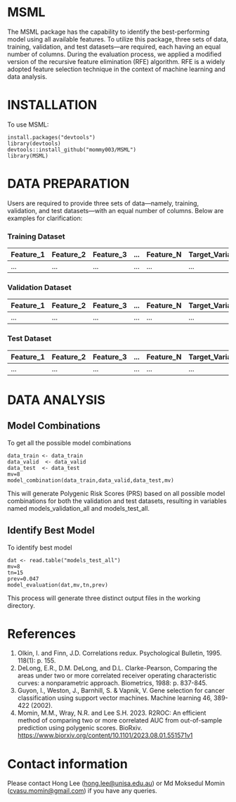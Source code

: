 # MSML
The MSML package has the capability to identify the best-performing model using all available features. To utilize this package, three sets of data, training, validation, and test datasets—are required, each having an equal number of columns. During the evaluation process, we applied a modified version of the recursive feature elimination (RFE) algorithm. RFE is a widely adopted feature selection technique in the context of machine learning and data analysis.

# INSTALLATION
To use MSML:
```
install.packages("devtools")
library(devtools)
devtools::install_github("mommy003/MSML")
library(MSML)
```
# DATA PREPARATION
Users are required to provide three sets of data—namely, training, validation, and test datasets—with an equal number of columns. Below are examples for clarification:
### Training Dataset
| Feature_1 | Feature_2 | Feature_3 | ... | Feature_N | Target_Variable |
|-----------|-----------|-----------|-----|-----------|-----------------|
|    ...    |    ...    |    ...    | ... |    ...    |       ...       |

### Validation Dataset
| Feature_1 | Feature_2 | Feature_3 | ... | Feature_N | Target_Variable |
|-----------|-----------|-----------|-----|-----------|-----------------|
|    ...    |    ...    |    ...    | ... |    ...    |       ...       |

### Test Dataset
| Feature_1 | Feature_2 | Feature_3 | ... | Feature_N | Target_Variable |
|-----------|-----------|-----------|-----|-----------|-----------------|
|    ...    |    ...    |    ...    | ... |    ...    |       ...       |


# DATA ANALYSIS
## Model Combinations
To get all the possible model combinations 
```
data_train <- data_train
data_valid  <- data_valid
data_test  <- data_test
mv=8
model_combination(data_train,data_valid,data_test,mv)
```
This will generate Polygenic Risk Scores (PRS) based on all possible model combinations for both the validation and test datasets, resulting in variables named models_validation_all and models_test_all.

## Identify Best Model
To identify best model
```
dat <- read.table("models_test_all")
mv=8
tn=15
prev=0.047
model_evaluation(dat,mv,tn,prev)
```
This process will generate three distinct output files in the working directory.

# References
1. Olkin, I. and  Finn, J.D. Correlations redux. Psychological Bulletin, 1995. 118(1): p. 155.
2. DeLong, E.R., D.M. DeLong, and D.L. Clarke-Pearson, Comparing the areas under two or more correlated receiver operating characteristic curves: a nonparametric approach. Biometrics, 1988: p. 837-845.
3. Guyon, I., Weston, J., Barnhill, S. & Vapnik, V. Gene selection for cancer classification using support vector machines. Machine learning 46, 389-422 (2002).
4. Momin, M.M., Wray, N.R. and Lee S.H. 2023. R2ROC: An efficient method of comparing two or more correlated AUC from out-of-sample prediction using polygenic scores. BioRxiv. https://www.biorxiv.org/content/10.1101/2023.08.01.551571v1
   
# Contact information
Please contact Hong Lee (hong.lee@unisa.edu.au) or Md Moksedul Momin (cvasu.momin@gmail.com) if you have any queries.
